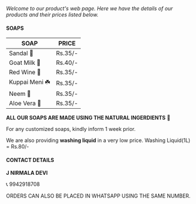 _Welcome to our product's web page. Here we have the details of our products and their prices listed below._

#### SOAPS

| SOAP | PRICE |
|---|---|
| Sandal :deciduous_tree: | Rs.35/- |
| Goat Milk :goat:	 | Rs.40/- |
| Red Wine :wine_glass: | Rs.35/- |
| Kuppai Meni :shamrock: | Rs.35/- |
| Neem :leaves: | Rs.35/- |
| Aloe Vera :herb: | Rs.35/- |

**ALL OUR SOAPS ARE MADE USING THE NATURAL INGERDIENTS** :green_heart:

For any customized soaps, kindly inform 1 week prior.

We are also providing **washing liquid** in a very low price.
Washing Liquid(1L) = Rs.80/-

#### CONTACT DETAILS
**J NIRMALA DEVI**

:telephone_receiver: 9942918708

ORDERS CAN ALSO BE PLACED IN WHATSAPP USING THE SAME NUMBER.
